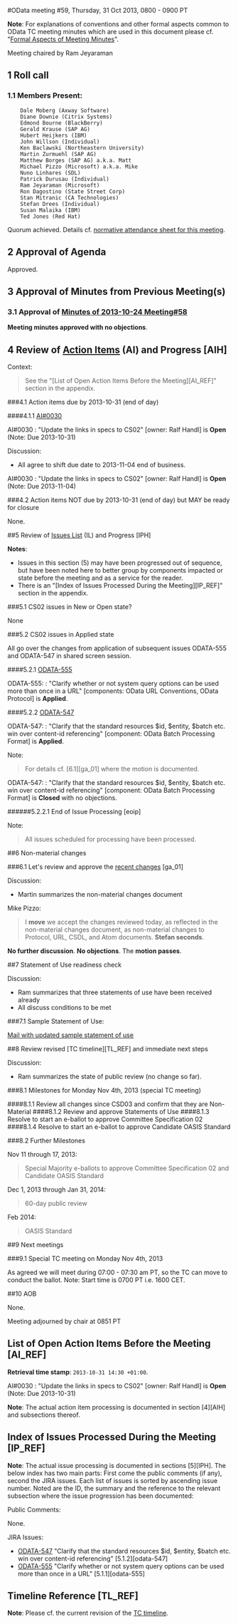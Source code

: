 #OData meeting #59, Thursday, 31 Oct 2013, 0800 - 0900 PT

**Note**: For explanations of conventions and other formal aspects common to OData TC meeting minutes which are used in this document please cf. "[Formal Aspects of Meeting Minutes](https://www.oasis-open.org/committees/download.php/48109/formal-aspects-meeting-minutes-v1.html)".

Meeting chaired by Ram Jeyaraman

## 1 Roll call

### 1.1 Members Present:

        Dale Moberg (Axway Software)
        Diane Downie (Citrix Systems)
        Edmond Bourne (BlackBerry)
        Gerald Krause (SAP AG)
        Hubert Heijkers (IBM)
        John Willson (Individual)
        Ken Baclawski (Northeastern University)
        Martin Zurmuehl (SAP AG)
        Matthew Borges (SAP AG) a.k.a. Matt
        Michael Pizzo (Microsoft) a.k.a. Mike
        Nuno Linhares (SDL)
        Patrick Durusau (Individual)
        Ram Jeyaraman (Microsoft)
        Ron Dagostino (State Street Corp)
        Stan Mitranic (CA Technologies)
        Stefan Drees (Individual)
        Susan Malaika (IBM)
        Ted Jones (Red Hat)

Quorum achieved. Details cf. [normative attendance sheet for this meeting](https://www.oasis-open.org/apps/org/workgroup/odata/event.php?event_id=34221).

## 2 Approval of Agenda

Approved.

## 3 Approval of Minutes from Previous Meeting(s)

### 3.1 Approval of [Minutes of 2013-10-24 Meeting#58](https://www.oasis-open.org/committees/download.php/51209/odata-meeting-58_on-20131024-minutes.html)

**Meeting minutes approved with no objections**.

## 4 Review of [Action Items](https://www.oasis-open.org/apps/org/workgroup/odata/members/action_items.php) (AI) and Progress [AIH]

Context:
> See the "[List of Open Action Items Before the Meeting][AI_REF]" section in the appendix.

###4.1 Action items due by 2013-10-31 (end of day)

####4.1.1 [AI#0030](https://www.oasis-open.org/apps/org/workgroup/odata/members/action_item.php?action_item_id=3655)

AI#0030
: "Update the links in specs to CS02" [owner: Ralf Handl] is **Open** (Note: Due 2013-10-31)

Discussion:

* All agree to shift due date to 2013-11-04 end of business.

AI#0030
: "Update the links in specs to CS02" [owner: Ralf Handl] is **Open** (Note: Due 2013-11-04)

###4.2 Action items NOT due by 2013-10-31 (end of day) but MAY be ready for closure

None.

##5 Review of [Issues List](https://tools.oasis-open.org/issues/secure/IssueNavigator.jspa?reset=true&mode=hide&pid=10103&sorter/field=issuekey&sorter/order=ASC) (IL) and Progress [IPH]

**Notes**:

* Issues in this section (5) may have been progressed out of sequence, but have been noted here to better group by components impacted or state before the meeting and as a service for the reader.
* There is an "[Index of Issues Processed During the Meeting][IP_REF]" section in the appendix.

###5.1 CS02 issues in New or Open state?

None

###5.2 CS02 issues in Applied state

All go over the changes from application of subsequent issues ODATA-555 and ODATA-547 in shared screen session.

####5.2.1 [ODATA-555](https://tools.oasis-open.org/issues/browse/ODATA-555)

ODATA-555:
: "Clarify whether or not system query options can be used more than once in a URL" [components: OData URL Conventions, OData Protocol] is **Applied**.

####5.2.2 [ODATA-547](https://tools.oasis-open.org/issues/browse/ODATA-547)

ODATA-547:
: "Clarify that the standard resources $id, $entity, $batch etc. win over content-id referencing" [component: OData Batch Processing Format] is **Applied**.

Note:
> For details cf. [6.1][ga_01] where the motion is documented.

ODATA-547:
: "Clarify that the standard resources $id, $entity, $batch etc. win over content-id referencing" [component: OData Batch Processing Format] is **Closed** with no objections.

######5.2.2.1 End of Issue Processing [eoip]

Note:
>All issues scheduled for processing have been processed.

##6 Non-material changes

###6.1 Let's review and approve the [recent changes](https://www.oasis-open.org/committees/download.php/51244/CSD03%20Summary%20of%20Non-Material%20Changes-2013-10-31.docx) [ga_01]

Discussion:

* Martin summarizes the non-material changes document

Mike Pizzo:
>I **move** we accept the changes reviewed today, as reflected in the non-material changes document, as non-material changes to Protocol, URL, CSDL, and Atom documents. **Stefan seconds**.

**No further discussion**. **No objections**. The **motion passes**.

##7 Statement of Use readiness check

Discussion:

* Ram summarizes that three statements of use have been received already
* All discuss conditions to be met

###7.1 Sample Statement of Use:

[Mail with updated sample statement of use](https://lists.oasis-open.org/archives/odata/201310/msg00218.html)

##8 Review revised [TC timeline][TL_REF] and immediate next steps

Discussion:

* Ram summarizes the state of public review (no change so far).

###8.1 Milestones for Monday Nov 4th, 2013 (special TC meeting)

####8.1.1 Review all changes since CSD03 and confirm that they are Non-Material
####8.1.2 Review and approve Statements of Use
####8.1.3 Resolve to start an e-ballot to approve Committee Specification 02
####8.1.4 Resolve to start an e-ballot to approve Candidate OASIS Standard

###8.2 Further Milestones

Nov 11 through 17, 2013:
> Special Majority e-ballots to approve Committee Specification 02 and Candidate OASIS Standard

Dec 1, 2013 through Jan 31, 2014:
> 60-day public review

Feb 2014:
> OASIS Standard

##9 Next meetings

###9.1 Special TC meeting on Monday Nov 4th, 2013

As agreed we will meet during 07:00 - 07:30 am PT, so the TC can move to conduct the ballot.
Note: Start time is 0700 PT i.e. 1600 CET.

##10 AOB

None.

Meeting adjourned by chair at 0851 PT

## List of Open Action Items Before the Meeting [AI_REF]

**Retrieval time stamp**: `2013-10-31 14:30 +01:00`.

AI#0030
: "Update the links in specs to CS02" [owner: Ralf Handl] is **Open** (Note: Due 2013-10-31)

**Note**: The actual action item processing is documented in section [4][AIH] and subsections thereof.

## Index of Issues Processed During the Meeting [IP_REF]

**Note**: The actual issue processing is documented in sections [5][IPH]. The below index has two main parts: First come the public comments (if any), second the JIRA issues. Each list of issues is sorted by ascending issue number. Noted are the ID, the summary and the reference to the relevant subsection where the issue progression has been documented:

Public Comments:

None.

JIRA Issues:

* [ODATA-547](https://tools.oasis-open.org/issues/browse/ODATA-547) "Clarify that the standard resources $id, $entity, $batch etc. win over content-id referencing" [5.1.2][odata-547]
* [ODATA-555](https://tools.oasis-open.org/issues/browse/ODATA-555) "Clarify whether or not system query options can be used more than once in a URL" [5.1.1][odata-555]

## Timeline Reference [TL_REF]

**Note**: Please cf. the current revision of the [TC timeline](https://www.oasis-open.org/committees/download.php/50823/TC%20Timeline%206.htm).


